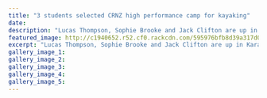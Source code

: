 ```yaml
---
title: "3 students selected CRNZ high performance camp for kayaking"
date: 
description: "Lucas Thompson, Sophie Brooke and Jack Clifton are up in Karapiro this weekend for their 2nd CRNZ high performance athlete pathway camp for kayaking."
featured_image: http://c1940652.r52.cf0.rackcdn.com/595976bfb8d39a317d0002a9/Canoe-racing-NZ-logo.jpg
excerpt: "Lucas Thompson, Sophie Brooke and Jack Clifton are up in Karapiro this weekend for their 2nd CRNZ high performance athlete pathway camp for kayaking."
gallery_image_1: 
gallery_image_2: 
gallery_image_3: 
gallery_image_4: 
gallery_image_5: 
---
```

